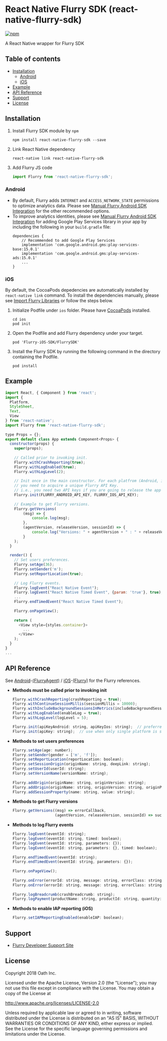 # React Native Flurry SDK (react-native-flurry-sdk)

[![npm](https://img.shields.io/npm/v/react-native-flurry-sdk.svg?colorB=blue&)](https://www.npmjs.com/package/react-native-flurry-sdk)

A React Native wrapper for Flurry SDK

## Table of contents

- [Installation](#installation)
  - [Android](#android)
  - [iOS](#ios)
- [Example](#example)
- [API Reference](#api-reference)
- [Support](#support)
- [License](#license)

## Installation

1. Install Flurry SDK module by `npm`
   ```
   npm install react-native-flurry-sdk --save
   ```
2. Link React Native dependency
   ```
   react-native link react-native-flurry-sdk
   ```
3. Add Flurry JS code
   ```javascript
   import Flurry from 'react-native-flurry-sdk';
   ```

### Android

- By default, Flurry adds `INTERNET` and `ACCESS_NETWORK_STATE` permissions to optimize analytics data. Please see [Manual Flurry Android SDK Integration](https://developer.yahoo.com/flurry/docs/integrateflurry/android-manual/) for the other recommended options.
- To improve analytics identities, please see [Manual Flurry Android SDK Integration](https://developer.yahoo.com/flurry/docs/integrateflurry/android-manual/) for adding Google Play Services library in your app by including the following in your `build.gradle` file:
  ```
  dependencies {
      // Recommended to add Google Play Services
      implementation 'com.google.android.gms:play-services-base:15.0.1'
      implementation 'com.google.android.gms:play-services-ads:15.0.1' 
      ...
  }
  ```

### iOS

By default, the CocoaPods depedencies are automatically installed by `react-native link` command. To install the dependencies manually, please see [Import Flurry Libraries](https://developer.yahoo.com/flurry/docs/integrateflurry/ios/#import-flurry-libraries) or follow the steps below.

1. Initialize Podfile under `ios` folder. Please have [CocoaPods](https://cocoapods.org) installed.
   ```
   cd ios
   pod init
   ```
2. Open the Podfile and add Flurry dependency under your target.
   ```
   pod 'Flurry-iOS-SDK/FlurrySDK'
   ```
3. Install the Flurry SDK by running the following command in the directory containing the Podfile.
   ```
   pod install
   ```

## Example

```javascript
import React, { Component } from 'react';
import {
  Platform,
  StyleSheet,
  Text,
  View
} from 'react-native';
import Flurry from 'react-native-flurry-sdk';
 
type Props = {};
export default class App extends Component<Props> {
  constructor(props) {
    super(props);
    
    // Called prior to invoking init.
    Flurry.withCrashReporting(true);
    Flurry.withLogEnabled(true);
    Flurry.withLogLevel(2);
    
    // Init once in the main constructor. For each platfrom (Android, iOS) where the app runs
    // you need to acquire a unique Flurry API Key. 
    // i.e., you need two API keys if you are going to release the app on both Android and iOS platforms.
    Flurry.init(FLURRY_ANDROID_API_KEY, FLURRY_IOS_API_KEY);
    
    // Example to get Flurry versions.
    Flurry.getVersions(
        (msg) => {
            console.log(msg);
        },
        (agentVersion, releaseVersion, sessionId) => {
            console.log("Versions: " + agentVersion + " : " + releaseVersion + " : " + sessionId);
        }
    );
  }
 
  render() {
    // Set users preferences.
    Flurry.setAge(36);
    Flurry.setGender('m');
    Flurry.setReportLocation(true);
    
    // Log Flurry events.
    Flurry.logEvent("React Native Event");
    Flurry.logEvent("React Native Timed Event", {param: 'true'}, true);
    ...
    Flurry.endTimedEvent("React Native Timed Event");
    
    Flurry.onPageView();
	
    return (
      <View style={styles.container}>
        ...
      </View>
    );
  }
}
...
```

## API Reference

See [Android](http://flurry.github.io/flurry-android-sdk/)-[(FlurryAgent)](http://flurry.github.io/flurry-android-sdk/com/flurry/android/FlurryAgent.html) /
[iOS](http://flurry.github.io/flurry-ios-sdk/)-[(Flurry)](http://flurry.github.io/flurry-ios-sdk/interface_flurry.html) for
the Flurry references.

- **Methods must be called prior to invoking init**
  ```javascript
  Flurry.withCrashReporting(crashReporting = true);
  Flurry.withContinueSessionMillis(sessionMillis = 10000);
  Flurry.withIncludeBackgroundSessionsInMetrics(includeBackgroundSessionsInMetrics = true);
  Flurry.withLogEnabled(enableLog = true);
  Flurry.withLogLevel(logLevel = 5);
  ```
  ```javascript
  Flurry.init(apiKeyAndroid: string, apiKeyIos: string);  // preferred; passing null if not available
  Flurry.init(apiKey: string);  // use when only single platform is supported, or shared (not recommended)
  ```
- **Methods to set users preferences**
  ```javascript
  Flurry.setAge(age: number);
  Flurry.setGender(gender = ['m', 'f']);
  Flurry.setReportLocation(reportLocation: boolean);
  Flurry.setSessionOrigin(originName: string, deepLink: string);
  Flurry.setUserId(userId: string);
  Flurry.setVersionName(versionName: string);
     
  Flurry.addOrigin(originName: string, originVersion: string);
  Flurry.addOrigin(originName: string, originVersion: string, originParameters: {});
  Flurry.addSessionProperty(name: string, value: string);
  ```
- **Methods to get Flurry versions**
  ```javascript
  Flurry.getVersions((msg) => errorCallback,
                     (agentVersion, releaseVersion, sessionId) => successCallback);
  ```
- **Methods to log Flurry events**
  ```javascript
  Flurry.logEvent(eventId: string);
  Flurry.logEvent(eventId: string, timed: boolean);
  Flurry.logEvent(eventId: string, parameters: {});
  Flurry.logEvent(eventId: string, parameters: {}, timed: boolean);
     
  Flurry.endTimedEvent(eventId: string);
  Flurry.endTimedEvent(eventId: string, parameters: {});
     
  Flurry.onPageView();
     
  Flurry.onError(errorId: string, message: string, errorClass: string);
  Flurry.onError(errorId: string, message: string, errorClass: string, errorParams: {});
     
  Flurry.logBreadcrumb(crashBreadcrumb: string);
  Flurry.logPayment(productName: string, productId: string, quantity: number, price: number, currency: string, transactionId: string, parameters: {});  // Android, see setIAPReportingEnabled for iOS
  ```

- **Methods to enable IAP reporting (iOS)**
  ```javascript
  Flurry.setIAPReportingEnabled(enableIAP: boolean);
  ```
  
## Support

- [Flurry Developer Support Site](https://developer.yahoo.com/flurry/docs/)

## License

Copyright 2018 Oath Inc.

Licensed under the Apache License, Version 2.0 (the "License");
you may not use this file except in compliance with the License.
You may obtain a copy of the License at

  http://www.apache.org/licenses/LICENSE-2.0

Unless required by applicable law or agreed to in writing, software
distributed under the License is distributed on an "AS IS" BASIS,
WITHOUT WARRANTIES OR CONDITIONS OF ANY KIND, either express or implied.
See the License for the specific language governing permissions and
limitations under the License.

